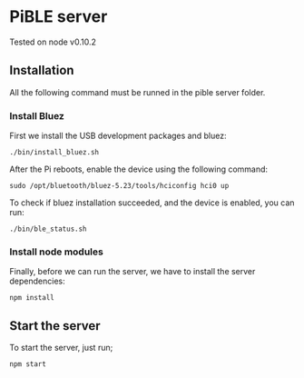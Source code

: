 # PiBLE server

Tested on node v0.10.2

## Installation

All the following command must be runned in the pible server folder.

### Install Bluez

First we install the USB development packages and bluez:

    ./bin/install_bluez.sh

After the Pi reboots, enable the device using the following command:

    sudo /opt/bluetooth/bluez-5.23/tools/hciconfig hci0 up

To check if bluez installation succeeded, and the device is enabled, you can run:

    ./bin/ble_status.sh

### Install node modules

Finally, before we can run the server, we have to install the server dependencies:

    npm install


## Start the server

To start the server, just run;

    npm start
